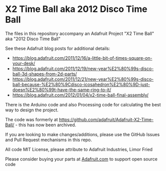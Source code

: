 # X2 Time Ball aka 2012 Disco Time Ball

The files in this repository accompany an Adafruit Project "X2 Time Ball" aka "2012 Disco Time Ball"

See these Adafruit blog posts for additional details:

- https://blog.adafruit.com/2011/12/16/a-little-bit-of-times-square-on-your-desk/
- https://blog.adafruit.com/2011/12/19/new-year%E2%80%99s-disco-ball-3d-shapes-from-2d-parts/
- https://blog.adafruit.com/2011/12/21/new-year%E2%80%99s-disco-ball-because-%E2%80%9Cdisco-icosahedron%E2%80%9D-just-doesn%E2%80%99t-have-the-same-ring-to-it/
- https://blog.adafruit.com/2012/01/04/x2-time-ball-final-assembly/

There is the Arduino code and also Processing code for calculating the best way to design the project.

The code was formerly at https://github.com/adafruit/Adafruit-X2-Time-Ball/ - this has now been archived.

If you are looking to make changes/additions, please use the GitHub Issues and Pull Request mechanisms in this repo.

All code MIT License, please attribute to Adafruit Industries, Limor Fried

Please consider buying your parts at [Adafruit.com](https://www.adafruit.com) to support open source code
